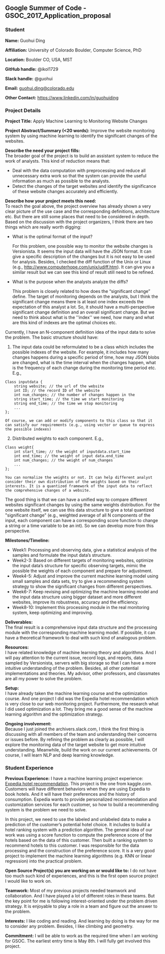 ## Google Summer of Code - GSOC_2017_Application_proposal

### Student

**Name:** Guohui Ding

**Affiliation:** University of Colorado Boulder, Computer Science, PhD

**Location:** Boulder CO, USA, MST

**GitHub handle:** @ikol1729

**Slack handle:** @guohui

**Email:** guohui.ding@colorado.edu

**Other Contact:**  https://www.linkedin.com/in/guohuiding

### Project Details

**Project Title:**  Apply Machine Learning to Monitoring Website Changes

**Project Abstract/Summary (<20 words):** 
Improve the website monitoring system by using machine learning to identify the significant changes of the websites.

**Describe the need your project fills:**  
The broader goal of the project is to build an assistant system to reduce the work of analysts. This kind of reduction means that: 
* Deal with the data computation with preprocessing and reduce all unnecessary extra work so that the system can provide the useful information as much as possible to the analysts. 
* Detect the changes of the target websites and identify the significance of these website changes accurately and efficiently.

**Describe how your project meets this need:**  
To reach the goal above, the project overview has already shown a very clear picture of the use case and the corresponding definitions, architecture etc. But there are still some places that need to be considered in depth. Based on the discussion with the project organizers, I think there are two things which are really worth digging:

* What is the optimal format of the input?

    For this problem, one possible way to monitor the website changes is Versionista. It seems the input data will have the JSON format. It can give a specific description of the changes but it is not easy to be used for analysis. Besides, I checked the diff function of the Unix or Linux (e.g., http://www.computerhope.com/unix/udiff.htm). It can give you a similar result but we can see this kind of result still need to be refined. 

* What is the purpose when the analysts analyze the diffs?

    This problem is closely related to how does the “significant change” define. The target of monitoring depends on the analysts, but I think the significant change means there is at least one index exceeds the expectation of this analyst a lot. So, it should have a multi-perspective significant change definition and an overall significant change. But we need to think about what is the ''index'' we need, how many and what are this kind of indexes are the optimal choices etc. 

Currently, I have an N-component definition idea of the input data to solve the problem. The basic structure should have:

1. The input data could be reformulated to be a class which includes the possible indexes of the website. For example, it includes how many changes happens during a specific period of time, how may JSON blobs are changed, what is the time interval when the changes happen, what is the frequency of each change during the monitoring time period etc. E.g.,
```
Class inputdata {
    string website; // the url of the website
    int ID; // the record ID of the website
    int num_changes; // the number of changes happen in the 
    string start_time; // the time we start monitoring
    string end_time; // the time we stop monitoring
    ...
};
```
    Of course, we can add or modify components to this class so that it can satisfy our requirements (e.g., using vector or queue to express the possible indexes)

2. Distributed weights to each component. E.g.,

```
Class weight{
    int start_time; // the weight of inputdata.start_time
    int end_time; // the weight of input data.end_time
    int num_changes; // the weight of num_changes
    ...
};
```

    You can normalize the weights or not. It can help different analyst consider their own distribution of the weights based on their interests. It is a quantized framework of the input data to reflect the comprehensive changes of a website.

The good thing is that we can have a unified way to compare different websites significant changes by using the same weights distribution. For the one website itself, we can use this data structure to give a total quantized "significant change" (e.g., weighted average of all N components of the input, each component can have a corresponding score function to change a string or a time variable to be an int). So we can develop more from this perspective. 

**Milestones/Timeline:**  
* Week1: Processing and observing data, give a statistical analysis of the samples and formulate the input data’s structure.
* Week2-3: Based on different targets of monitoring websites, optimize the input data’s structure for specific observing targets, mimic the possible the weights of each component and prepare for adjustment.
* Week4-5: Adjust and improve the current machine learning model using small samples and data sets, try to give a recommending system strategy to show the significant changes from different perspectives.
* Week6-7: Keep revising and optimizing the machine learning model and the input data structure using bigger dataset and more different websites, improve its robustness, accuracy and the efficiency.
* Week8-10: Implement this processing module in the real monitoring system, keep optimizing and improving.

**Deliverables:**  
The final result is a comprehensive input data structure and the processing module with the corresponding machine learning model. If possible, it can have a theoretical framework to deal with such kind of analogous problem.

**Resources:**  
I have related knowledge of machine learning theory and algorithms. And I will pay attention to the current issue, record logs, and reports, data sampled by Versionista, servers with big storage so that I can have a more intuitive understanding of the problem. Besides, all other potential implementations and theories. My advisor, other professors, and classmates are all my power to solve the problem.

**Setup:**  
I have already taken the machine learning course and the optimization course. And one project I did was the Expedia hotel recommendation which is very close to our web monitoring project. Furthermore, the research what I did used optimization a lot. They bring me a good sense of the machine learning algorithm and the optimization strategy. 

**Ongoing involvement:**  
Because I just joined the archivers.slack.com, I think the first thing is discussing with all members of the team and understanding their concerns or issues before. By refining the problem as clearly as possible, I will explore the monitoring data of the target website to get more intuitive understanding. Meanwhile, build the work on our current achievements. Of course, I will learn NLP and deep learning knowledge. 

### Student Experience

**Previous Experience:** 
I have a machine learning project experience: [Expedia hotel recommendation](https://www.kaggle.com/c/expedia-hotel-recommendations). This project is the one from kaggle.com. Customers will have different behaviors when they are using Expedia to book hotels. And it will have their preferences and the history of consumption. Expedia wants to provide personalized recommendation and customization services for each customer, so how to build a recommending system is the problem we need to solve. 

In this project, we need to use the labeled and unlabeled data to make a prediction of the customer’s potential hotel choice. It includes to build a hotel ranking system with a prediction algorithm. The general idea of our work was using a score function to compute the preference score of the hotels based on the data of this customer. Then built a ranking system to recommend hotels to this customer. I was responsible for the data processing and the construction of the preference score. It is a very good project to implement the machine learning algorithms (e.g. KNN or linear regression) into the practical problem. 

**Open Source Project(s) you are working on or would like to:** 
I do not have too much such kind of experiences, and this is the first open source project I would like to work on. 

**Teamwork:** 
Most of my previous projects needed teamwork and collaboration. And I have played a lot of different roles in these teams. But the key point for me is following interest-oriented under the problem driven strategy. It is enjoyable to play a role in a team and figure out the answer to the problem.

**Interests:** 
I like coding and reading. And learning by doing is the way for me to consider any problem. Besides, I like climbing and geometry.

**Commitment:** 
I will be able to work as the required time when I am working for GSOC. The earliest entry time is May 8th. I will fully get involved this project.
